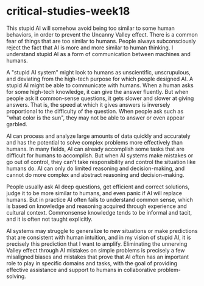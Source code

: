 # critical-studies-week18

This stupid AI will somehow avoid being too similar to some human behaviors, in order to prevent the Uncanny Valley effect. There is a common fear of things that are too similar to humans. People always subconsciously reject the fact that AI is more and more similar to human thinking. I understand stupid AI as a form of communication between machines and humans.

A "stupid AI system" might look to humans as unscientific, unscrupulous, and deviating from the high-tech purpose for which people designed AI. A stupid AI might be able to communicate with humans. When a human asks for some high-tech knowledge, it can give the answer fluently. But when people ask it common-sense questions, it gets slower and slower at giving answers. That is, the speed at which it gives answers is inversely proportional to the difficulty of the question. When people ask such as "what color is the sun", they may not be able to answer or even appear garbled.

AI can process and analyze large amounts of data quickly and accurately and has the potential to solve complex problems more effectively than humans. In many fields, AI can already accomplish some tasks that are difficult for humans to accomplish. But when AI systems make mistakes or go out of control, they can't take responsibility and control the situation like humans do. AI can only do limited reasoning and decision-making, and cannot do more complex and abstract reasoning and decision-making.


People usually ask AI deep questions, get efficient and correct solutions, judge it to be more similar to humans, and even panic if AI will replace humans. But in practice AI often fails to understand common sense, which is based on knowledge and reasoning acquired through experience and cultural context. Commonsense knowledge tends to be informal and tacit, and it is often not taught explicitly.

AI systems may struggle to generalize to new situations or make predictions that are consistent with human intuition, and in my vision of stupid AI, it is precisely this prediction that I want to amplify. Eliminating the unnerving Valley effect through AI mistakes on simple problems is precisely a few misaligned biases and mistakes that prove that AI often has an important role to play in specific domains and tasks, with the goal of providing effective assistance and support to humans in collaborative problem-solving.
